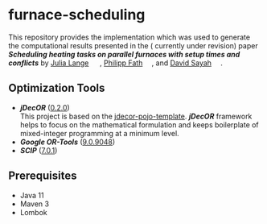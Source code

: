 # furnace-scheduling

This repository provides the implementation which was used to generate the computational results presented in the (
currently under revision) paper __*Scheduling heating tasks on parallel furnaces with setup times and conflicts*__
by <a href="https://orcid.org/0000-0001-8317-5751">Julia
Lange<img  src="https://orcid.org/sites/default/files/images/orcid_16x16.png" style="width:1em;margin-left:.3em;"></a>
, <a href="https://orcid.org/0000-0002-8763-2056">Philipp
Fath<img  src="https://orcid.org/sites/default/files/images/orcid_16x16.png" style="width:1em;margin-left:.3em;"></a>,
and <a href="https://orcid.org/0000-0002-8977-9414">David
Sayah<img  src="https://orcid.org/sites/default/files/images/orcid_16x16.png" style="width:1em;margin-left:.3em;"></a>.

## Optimization Tools

* __*jDecOR*__ ([0.2.0](https://maven.optimal-solution.org/service/rest/repository/browse/releases/org/optsol/jdecor/)) <br>
  This project is based on the [jdecor-pojo-template](https://github.com/OPTIMAL-SOLUTION-org/jdecor-pojo-template). __*jDecOR*__ framework helps to focus on the mathematical formulation and keeps boilerplate of mixed-integer programming at a minimum level.
* __*Google OR-Tools*__ ([9.0.9048](https://developers.google.com/optimization/support/release_notes))
* __*SCIP*__ ([7.0.1](https://www.scipopt.org/doc-7.0.1/html/))

## Prerequisites

* Java 11
* Maven 3
* Lombok
